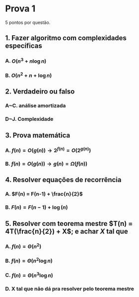 # Prova 1

5 pontos por questão.

## 1. Fazer algoritmo com complexidades específicas

### A. $O(n^3 + n \log n)$

### B. $O(n^2 + n + \log n)$

## 2. Verdadeiro ou falso

### A~C. análise amortizada

### D~J. Complexidade

## 3. Prova matemática

### A. $f(n) = O(g(n)) \rightarrow 2^{f(n)} = O(2^{g(n)})$

### B. $f(n) = O(g(n)) \rightarrow g(n) = \Omega (f(n))$

## 4. Resolver equações de recorrência

### A. $F(n) = F(n-1) + \frac{n}{2}$

### B. $F(n) = F(n-1) + \log(n)$

## 5. Resolver com teorema mestre $T(n) = 4T(\frac{n}{2}) + X$; e achar $X$ tal que

### A. $f(n) = \Theta(n^2)$

### B. $f(n) = \Theta(n^2 \log n)$

### C. $f(n) = \Theta(n^3 \log n)$

### D. X tal que não dá pra resolver pelo teorema mestre
